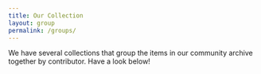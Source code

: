 ```yaml
---
title: Our Collection
layout: group
permalink: /groups/
---
```


We have several collections that group the items in our community archive together by contributor. Have a look below!

